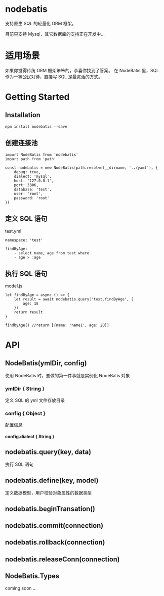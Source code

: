 nodebatis
=========

支持原生 SQL 的轻量化 ORM 框架。

目前只支持 Mysql，其它数据库的支持正在开发中...

# 适用场景

如果你觉得传统 ORM 框架笨笨的，恭喜你找到了答案。
在 NodeBatis 里，SQL 作为一等公民对待，直接写 SQL 是最灵活的方式。

# Getting Started 

## Installation 

```
npm install nodebatis --save
```

## 创建连接池

```
import NodeBatis from 'nodebatis'
import path from 'path'

const nodebatis = new NodeBatis(path.resolve(__dirname, '../yaml'), {
    debug: true,
    dialect: 'mysql',
    host: '127.0.0.1',
    port: 3306,
    database: 'test',
    user: 'root',
    password: 'root'
})
```

## 定义 SQL 语句

test.yml

```
namespace: 'test'

findByAge:
    - select name, age from test where
    - age > :age
```

## 执行 SQL 语句 

model.js

```
let findByAge = async () => {
    let result = await nodebatis.query('test.findByAge', {
        age: 18 
    })
    return result
}

findbyAge() //return [{name: 'name1', age: 20}]

```

# API

## NodeBatis(ymlDir, config)
使用 NodeBatis 时，要做的第一件事就是实例化 NodeBatis 对象

### ymlDir { String }
定义 SQL 的 yml 文件存放目录

### config { Object }
配置信息

#### config.dialect { String }

## nodebatis.query(key, data) 
执行 SQL 语句

## nodebatis.define(key, model) 
定义数据模型，用户校验对象属性的数据类型

## nodebatis.beginTransation() 
## nodebatis.commit(connection)
## nodebatis.rollback(connection)
## nodebatis.releaseConn(connection)
## NodeBatis.Types

coming soon ...
